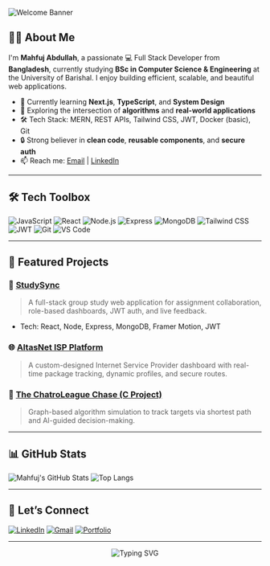 <!-- Banner -->
![Welcome Banner](https://capsule-render.vercel.app/api?type=waving&color=0E9F6E&height=230&section=header&text=Hi%20there,%20I'm%20Mahfuj!%20👋&fontSize=40&fontAlignY=35&desc=Full%20Stack%20Developer%20%7C%20Lifelong%20Learner%20%7C%20Tech%20Explorer&descAlignY=60&descAlign=60)

<!-- About Me -->
## 🙋‍♂️ About Me

I'm **Mahfuj Abdullah**, a passionate 💻 Full Stack Developer from **Bangladesh**, currently studying **BSc in Computer Science & Engineering** at the University of Barishal. I enjoy building efficient, scalable, and beautiful web applications.

- 🌱 Currently learning **Next.js**, **TypeScript**, and **System Design**
- 🧠 Exploring the intersection of **algorithms** and **real-world applications**
- 🛠️ Tech Stack: MERN, REST APIs, Tailwind CSS, JWT, Docker (basic), Git
- 🔒 Strong believer in **clean code**, **reusable components**, and **secure auth**
- 📫 Reach me: [Email](mailto:mahfuj.cse10@gmail.com) | [LinkedIn](https://linkedin.com/in/mahfujabdullah)

---

<!-- Skills -->
## 🛠️ Tech Toolbox

![JavaScript](https://img.shields.io/badge/-JavaScript-F7DF1E?style=flat&logo=javascript&logoColor=000)
![React](https://img.shields.io/badge/-React-61DAFB?style=flat&logo=react&logoColor=000)
![Node.js](https://img.shields.io/badge/-Node.js-339933?style=flat&logo=node.js&logoColor=fff)
![Express](https://img.shields.io/badge/-Express-000000?style=flat&logo=express)
![MongoDB](https://img.shields.io/badge/-MongoDB-47A248?style=flat&logo=mongodb&logoColor=fff)
![Tailwind CSS](https://img.shields.io/badge/-TailwindCSS-38B2AC?style=flat&logo=tailwind-css)
![JWT](https://img.shields.io/badge/-JWT-000000?style=flat&logo=jsonwebtokens)
![Git](https://img.shields.io/badge/-Git-F05032?style=flat&logo=git&logoColor=fff)
![VS Code](https://img.shields.io/badge/-VS%20Code-007ACC?style=flat&logo=visual-studio-code)

---

<!-- Projects -->
## 🚀 Featured Projects

### 🧠 [StudySync](https://github.com/mahfujfreak/studysync-client)
> A full-stack group study web application for assignment collaboration, role-based dashboards, JWT auth, and live feedback.
- Tech: React, Node, Express, MongoDB, Framer Motion, JWT

### 🌐 [AltasNet ISP Platform](https://github.com/mahfujfreak/altasnet-client)
> A custom-designed Internet Service Provider dashboard with real-time package tracking, dynamic profiles, and secure routes.

### 🌱 [The ChatroLeague Chase (C Project)](https://github.com/mahfujfreak/chatroleague-chase)
> Graph-based algorithm simulation to track targets via shortest path and AI-guided decision-making.

---

<!-- GitHub Stats -->
## 📊 GitHub Stats

![Mahfuj's GitHub Stats](https://github-readme-stats.vercel.app/api?username=mahfujfreak&show_icons=true&theme=gruvbox)
![Top Langs](https://github-readme-stats.vercel.app/api/top-langs/?username=mahfujfreak&layout=compact&theme=gruvbox)

---

<!-- Connect With Me -->
## 🤝 Let’s Connect

[![LinkedIn](https://img.shields.io/badge/-LinkedIn-0077B5?style=flat&logo=linkedin&logoColor=white)](https://linkedin.com/in/mahfujabdullah)
[![Gmail](https://img.shields.io/badge/-Gmail-D14836?style=flat&logo=gmail&logoColor=white)](mailto:mahfuj.cse10@gmail.com)
[![Portfolio](https://img.shields.io/badge/-Portfolio-000?style=flat&logo=vercel&logoColor=white)](https://your-portfolio-url.com)

---

<!-- Footer -->
<p align="center">
  <img src="https://readme-typing-svg.demolab.com?font=Fira+Code&duration=3000&pause=1000&color=0E9F6E&center=true&width=435&lines=Thanks+for+visiting+my+profile!;Keep+building%2C+keep+learning!+🚀" alt="Typing SVG" />
</p>
